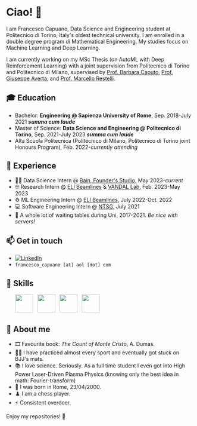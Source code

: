 # Ciao! 👋

I am Francesco Capuano, Data Science and Engineering student at Politecnico di Torino, Italy's oldest technical university. I am enrolled in a double degree program di Mathematical Engineering. My studies focus on Machine Learning and Deep Learning.

I am currently working on my MSc Thesis (on AutoML with Deep Reinforcement Learning) with a joint supervision from Politecnico di Torino and Politecnico di Milano, supervised by [Prof. Barbara Caputo](https://scholar.google.com/citations?user=mHbdIAwAAAAJ&hl=en), [Prof. Giuseppe Averta](https://scholar.google.it/citations?user=i4rm0tYAAAAJ&hl=en), and [Prof. Marcello Restelli](https://scholar.google.com/citations?user=xdgxRiEAAAAJ&hl=en).

## 🎓 **Education**

 - Bachelor: **Engineering @ Sapienza University of Rome**, Sep. 2018-July 2021 ***summa cum laude***
 - Master of Science: **Data Science and Engineering @ Politecnico di Torino**, Sep. 2021-July 2023 ***summa cum laude***
 - Alta Scuola Politecnica (Politecnico di Milano, Politecnico di Torino joint Honours Program), Feb. 2022-*currently attending*

## 🚆 **Experience**
- 👨‍💻 Data Science Intern @ [Bain, Founder's Studio](https://www.bain.com/consulting-services/engine-2-ventures/founders-studio/), May 2023-*current*
- 🤓 Research Intern @ [ELI Beamlines](https://www.eli-beams.eu/) & [VANDAL Lab](http://vandal.polito.it/), Feb. 2023-May 2023
- ⚙️ ML Engineering Intern @ [ELI Beamlines](https://www.eli-beams.eu/), July 2022-Oct. 2022
- 💻 Software Engineering Intern @ [NTSG](https://www.ntsgen.com/en/), July 2021
- 🤵 A whole lot of waiting tables during Uni, 2017-2021. *Be nice with servers!*

## 📫 **Get in touch**

- [![LinkedIn](https://img.shields.io/badge/-LinkedIn-blue?style=flat&logo=Linkedin&logoColor=white)](https://www.linkedin.com/in/fracapuano/)
- `francesco_capuano [at] aol [dot] com`

## 🚀 **Skills**

<ul>
        <img src='https://cdn.jsdelivr.net/gh/devicons/devicon/icons/python/python-original.svg' height='48'>  &nbsp 
        <img src='https://cdn.jsdelivr.net/gh/devicons/devicon/icons/pytorch/pytorch-original.svg' height='48'>  &nbsp
        <img src='https://cdn.jsdelivr.net/gh/devicons/devicon/icons/numpy/numpy-original.svg' height='48'>  &nbsp
        <img src='https://cdn.jsdelivr.net/gh/devicons/devicon/icons/matlab/matlab-original.svg' height='48'>  &nbsp

</ul>
 
## 🧠 **About me**

- 🎞️ Favourite book: _The Count of Monte Cristo_, A. Dumas.
- 🏋🏼 I have practiced almost every sport and eventually got stuck on BJJ's mats.
- 📚 I love science. Seriously. As a full time student I even got into High Power Laser-Driven Plasma Physics (knowing only the best idea in math: Fourier-transform)
- 🎂 I was born in Rome, 23/04/2000.
- ♟️ I am a chess player.
- ⚡ Consistent overdoer.

Enjoy my repositories! 🚀

<!-- [![Francesco Capuano's GitHub stats](https://github-readme-stats.vercel.app/api?username=fracapuano&hide=issues&count_private=true&show_icons=true&theme=github_dark_dimmed)](https://github.com/anuraghazra/github-readme-stats) -->

